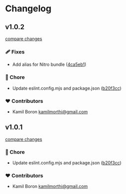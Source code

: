 # Changelog


## v1.0.2

[compare changes](https://github.com/xMorthi/nuxt-utils/compare/v1.0.0...v1.0.2)

### 🩹 Fixes

- Add alias for Nitro bundle ([4ca5eb1](https://github.com/xMorthi/nuxt-utils/commit/4ca5eb1))

### 🏡 Chore

- Update eslint.config.mjs and package.json ([b20f3cc](https://github.com/xMorthi/nuxt-utils/commit/b20f3cc))

### ❤️ Contributors

- Kamil Boron <kamilmorthi@gmail.com>

## v1.0.1

[compare changes](https://github.com/xMorthi/nuxt-utils/compare/v1.0.0...v1.0.1)

### 🏡 Chore

- Update eslint.config.mjs and package.json ([b20f3cc](https://github.com/xMorthi/nuxt-utils/commit/b20f3cc))

### ❤️ Contributors

- Kamil Boron <kamilmorthi@gmail.com>

